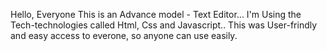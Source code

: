 Hello, Everyone
This is an Advance model - Text Editor...
I'm Using the Tech-technologies called Html, Css and Javascript..
This was User-frindly and easy access to everone, so anyone can use easily.
